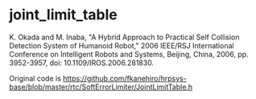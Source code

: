 # joint_limit_table

K. Okada and M. Inaba, "A Hybrid Approach to Practical Self Collision Detection System of Humanoid Robot," 2006 IEEE/RSJ International Conference on Intelligent Robots and Systems, Beijing, China, 2006, pp. 3952-3957, doi: 10.1109/IROS.2006.281830.

Original code is https://github.com/fkanehiro/hrpsys-base/blob/master/rtc/SoftErrorLimiter/JointLimitTable.h